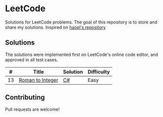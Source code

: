 # LeetCode
Solutions for LeetCode problems. The goal of this repository is to store and share my solutions. Inspired on [haoel's repository](https://github.com/haoel/leetcode)

## Solutions
The solutions were implemented first on LeetCode's online code editor, and approved in all test cases.

| # | Title | Solution | Difficulty |
|---| ----- | -------- | ---------- |
|13|[Roman to Integer](https://leetcode.com/problems/roman-to-integer/)| [C#](./c#/romanToInteger.cs)|Easy|

## Contributing
Pull requests are welcome!
